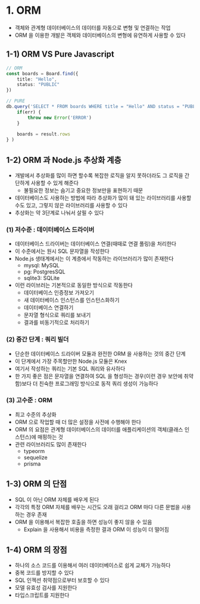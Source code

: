 # 1. ORM
- 객체와 관계형 데이터베이스의 데이터를 자동으로 변형 및 연결하는 작업
- ORM 을 이용한 개발은 객체와 데이터베이스의 변형에 유연하게 사용할 수 있다

## 1-1) ORM VS Pure Javascript
```typescript jsx
// ORM
const boards = Board.find({
	title: "Hello",
	status: "PUBLIC"
})

// PURE
db.query('SELECT * FROM boards WHERE title = "Hello" AND status = "PUBLIC"', (err, result) => {
	if(err) {
		throw new Error('ERROR')
	}
	
	boards = result.rows 
} )
```

## 1-2) ORM 과 Node.js 추상화 계층
- 개발에서 추상화를 많이 하면 할수록 복잡한 로직을 알지 못하더라도 그 로직을 간단하게 사용할 수 있게 해준다
  - 불필요한 정보는 숨기고 중요한 정보만을 표현하기 때문
- 데이터베이스도 사용하는 방법에 따라 추상화가 많이 돼 있는 라이브러리를 사용할 수도 있고, 그렇지 않은 라이브러리를 사용할 수 있다
- 추상화는 약 3단계로 나눠서 살필 수 있다

### (1) 저수준 : 데이터베이스 드라이버
- 데이터베이스 드라이버는 데이터베이스 연결(때때로 연결 풀링)을 처리한다
- 이 수준에서는 원시 SQL 문자열을 작성한다
- Node.js 생태계에서는 이 계층에서 작동하는 라이브러리가 많이 존재한다
  - mysql: MySQL 
  - pg: PostgresSQL
  - sqlite3: SQLite
- 이런 라이브러는 기본적으로 동일한 방식으로 작동한다
  - 데이터베이스 인증정보 가져오기
  - 새 데이터베이스 인스턴스를 인스턴스화하기
  - 데이터베이스 연결하기
  - 문자열 형식으로 쿼리를 보내기
  - 결과를 비동기적으로 처리하기
  
### (2) 중간 단계 : 쿼리 빌더
- 단순한 데이터베이스 드라이버 모듈과 완전한 ORM 을 사용하는 것의 중간 단계
- 이 단계에서 가장 주목할만한 Node.js 모듈은 Knex
- 여기서 작성하는 쿼리는 기본 SQL 쿼리와 유사하다
- 한 가지 좋은 점은 문자열을 연결하여 SQL 을 형성하는 경우(이런 경우 보안에 취약함)보다 더 친숙한 프로그래밍 방식으로 동적 쿼리 생성이 가능하다

### (3) 고수준 : ORM
- 최고 수준의 추상화
- ORM 으로 작업할 때 더 많은 설정을 사전에 수행해야 한다
- ORM 의 요점은 관계형 데이터베이스의 데이터를 애플리케이션의 객체(클래스 인스턴스)에 매핑하는 것
- 관련 라이브러리도 많이 존재한다
  - typeorm
  - sequelize
  - prisma

## 1-3) ORM 의 단점
- SQL 이 아닌 ORM 자체를 배우게 된다
- 각각의 특정 ORM 자체를 배우는 시간도 오래 걸리고 ORM 마다 다른 문법을 사용하는 경우 존재
- ORM 을 이용해서 복잡한 호출을 하면 성능이 좋지 않을 수 있음
  - Explain 을 사용해서 비용을 측정한 결과 ORM 이 성능이 더 떨어짐

## 1-4) ORM 의 장점
- 하나의 소스 코드를 이용해서 여러 데이터베이스로 쉽게 교체가 가능하다
- 중복 코드를 방지할 수 있다
- SQL 인젝션 취약점으로부터 보호할 수 있다
- 모델 유효성 검사를 지원한다
- 타입스크립트를 지원한다